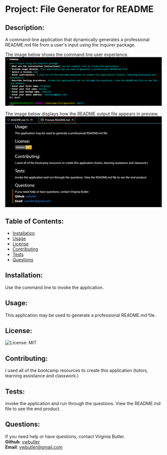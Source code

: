 
  # Project: File Generator for README

  ## Description:
  A command-line application that dynamically generates a professional README.md file from a user's input using the Inquirer package.

  The image below shows the command line user experience.
  ![user exerience](/assets/images/command_line_prompts.png)

  The image below displays how the README output file appears in preview.
  ![read me output](/assets/images/readme_example.png)

  ## Table of Contents:
  - [Installation](#installation)
  - [Usage](#usage)
  - [License](#license)
  - [Contributing](#contributing)
  - [Tests](#tests)
  - [Questions](#questions)

  ## Installation:
  Use the command line to invoke the application.
  
  ## Usage:
  This application may be used to generate a professional README.md file.
  
  ## License:
  ![License: MIT](https://img.shields.io/badge/License-MIT-yellow.svg)
  
  ## Contributing:
  I used all of the bootcamp resources to create this application (tutors, learning assistance and classwork.)
  
  ## Tests:
  invoke the application and run through the questions. View the README.md file to see the end product.
  
  ## Questions:
  If you need help or have questions, contact Virginia Butler.  
  **Github**: [vwbutler](https://github.com/vwbutler)  
  **Email**: vwbutler@gmail.com  
        
